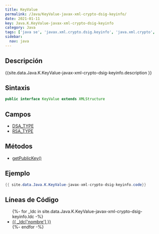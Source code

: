 ```yaml
---
title: KeyValue
permalink: /Java/KeyValue-javax-xml-crypto-dsig-keyinfo/
date: 2021-01-11
key: Java.K.KeyValue-javax-xml-crypto-dsig-keyinfo
category: Java
tags: ['java se', 'javax.xml.crypto.dsig.keyinfo', 'java.xml.crypto', 'interface java', 'Java 1.6']
sidebar: 
  nav: java
---
```


## Descripción
{{site.data.Java.K.KeyValue-javax-xml-crypto-dsig-keyinfo.description }}

## Sintaxis
~~~java
public interface KeyValue extends XMLStructure
~~~

## Campos
* [DSA_TYPE](/Java/KeyValue-javax-xml-crypto-dsig-keyinfo/DSA_TYPE)
* [RSA_TYPE](/Java/KeyValue-javax-xml-crypto-dsig-keyinfo/RSA_TYPE)

## Métodos
* [getPublicKey()](/Java/KeyValue-javax-xml-crypto-dsig-keyinfo/getPublicKey)

## Ejemplo
~~~java
{{ site.data.Java.K.KeyValue-javax-xml-crypto-dsig-keyinfo.code}}
~~~

## Líneas de Código
<ul>
{%- for _ldc in site.data.Java.K.KeyValue-javax-xml-crypto-dsig-keyinfo.ldc -%}
   <li>
       <a href="{{_ldc['url'] }}">{{ _ldc['nombre'] }}</a>
   </li>
{%- endfor -%}
</ul>
